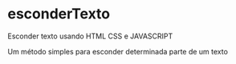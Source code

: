 # esconderTexto
Esconder texto usando HTML CSS e JAVASCRIPT

Um método simples para esconder determinada parte de um texto
